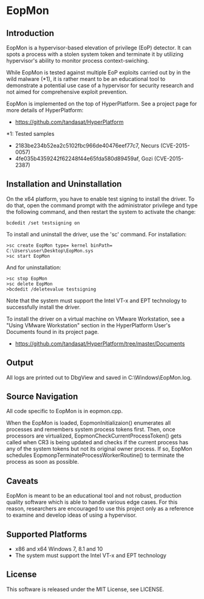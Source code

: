 EopMon
=======

Introduction
-------------
EopMon is a hypervisor-based elevation of privilege (EoP) detector. It can spots
a process with a stolen system token and terminate it by utilizing hypervisor's
ability to monitor process context-swiching.

While EopMon is tested against multiple EoP exploits carried out by in the wild
malware (*1), it is rather meant to be an educational tool to demonstrate a
potential use case of a hypervisor for security research and not aimed for
comprehensive exploit prevention. 

EopMon is implemented on the top of HyperPlatform. See a project page for
more details of HyperPlatform:
- https://github.com/tandasat/HyperPlatform

*1: Tested samples
- 2183be234b52ea2c5102fbc966de40476eef77c7, Necurs (CVE-2015-0057)
- 4fe035b4359242f62248f44e65fda580d89459af, Gozi (CVE-2015-2387)


Installation and Uninstallation
--------------------------------
On the x64 platform, you have to enable test signing to install the driver.
To do that, open the command prompt with the administrator privilege and type
the following command, and then restart the system to activate the change:

    bcdedit /set testsigning on

To install and uninstall the driver, use the 'sc' command. For installation:

    >sc create EopMon type= kernel binPath= C:\Users\user\Desktop\EopMon.sys
    >sc start EopMon

And for uninstallation:

    >sc stop EopMon
    >sc delete EopMon
    >bcdedit /deletevalue testsigning

Note that the system must support the Intel VT-x and EPT technology to
successfully install the driver.

To install the driver on a virtual machine on VMware Workstation, see a "Using
VMware Workstation" section in the HyperPlatform User's Documents found in its
project page.
- https://github.com/tandasat/HyperPlatform/tree/master/Documents


Output
-------
All logs are printed out to DbgView and saved in C:\Windows\EopMon.log.


Source Navigation
------------------
All code specific to EopMon is in eopmon.cpp.

When the EopMon is loaded, EopmonInitializaion() enumerates all processes and
remembers system process tokens first. Then, once processors are virtualized,
EopmonCheckCurrentProcessToken() gets called when CR3 is being updated and
checks if the current process has any of the system tokens but not its original
owner process. If so, EopMon schedules EopmonpTerminateProcessWorkerRoutine() to
terminate the process as soon as possible.


Caveats
--------
EopMon is meant to be an educational tool and not robust, production quality
software which is able to handle various edge cases. For this reason, researchers
are encouraged to use this project only as a reference to examine and develop
ideas of using a hypervisor.


Supported Platforms
----------------------
- x86 and x64 Windows 7, 8.1 and 10
- The system must support the Intel VT-x and EPT technology


License
--------
This software is released under the MIT License, see LICENSE.
